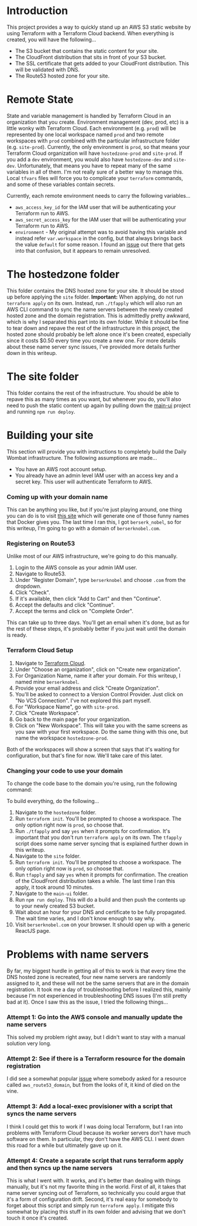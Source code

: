 # Introduction
This project provides a way to quickly stand up an AWS S3 static website by using Terraform with a Terraform Cloud backend.  When everything is created, you will have the following...

* The S3 bucket that contains the static content for your site.
* The CloudFront distribution that sits in front of your S3 bucket.
* The SSL certificate that gets added to your CloudFront distribution.  This will be validated with DNS.
* The Route53 hosted zone for your site.

# Remote State
State and variable management is handled by Terraform Cloud in an organization that you create. Environment management (dev, prod, etc) is a little wonky with Terraform Cloud.  Each environment (e.g. `prod`) will be represented by one local workspace named `prod` and two remote workspaces with `prod` combined with the particular infrastructure folder (e.g. `site-prod`).  Currently, the only environment is `prod`, so that means your Terraform Cloud organization will have `hostedzone-prod` and `site-prod`.  If you add a `dev` environment, you would also have `hostedzone-dev` and `site-dev`.   Unfortunately, that means you have to repeat many of the same variables in all of them.  I'm not really sure of a better way to manage this.  Local `tfvars` files will force you to complicate your `terraform` commands, and some of these variables contain secrets.

Currently, each remote environment needs to carry the following variables...

* `aws_access_key_id` for the IAM user that will be authenticating your Terraform run to AWS.
* `aws_secret_access_key` for the IAM user that will be authenticating your Terraform run to AWS.
* `environment` - My original attempt was to avoid having this variable and instead refer `var.workspace` in the config, but that always brings back the value `default` for some reason.  I found an [issue](https://github.com/hashicorp/terraform/issues/22802) out there that gets into that confusion, but it appears to remain unresolved.

# The hostedzone folder
This folder contains the DNS hosted zone for your site.  It should be stood up before applying the `site` folder.  **Important:**  When applying, do not run `terraform apply` on its own.  Instead, run `./tfapply` which will also run an AWS CLI command to sync the name servers between the newly created hosted zone and the domain registration.  This is admittedly pretty awkward, which is why I separated this part into its own folder.  While it should be fine to tear down and repave the rest of the infrastructure in this project, the hosted zone should probably be left alone once it's been created, especially since it costs $0.50 every time you create a new one.  For more details about these name server sync issues, I've provided more details further down in this writeup.

# The site folder
This folder contains the rest of the infrastructure.  You should be able to repave this as many times as you want, but whenever you do, you'll also need to push the static content up again by pulling down the [main-ui](https://github.com/daily-wombat/main-ui) project and running `npm run deploy`.

# Building your site
This section will provide you with instructions to completely build the Daily Wombat infrastructure.  The following assumptions are made...

* You have an AWS root account setup.
* You already have an admin level IAM user with an access key and a secret key.  This user will authenticate Terraform to AWS.

### Coming up with your domain name
This can be anything you like, but if you're just playing around, one thing you can do is to visit [this site](https://frightanic.com/goodies_content/docker-names.php) which will generate one of those funny names that Docker gives you.  The last time I ran this, I got `berserk_nobel`, so for this writeup, I'm going to go with a domain of `berserknobel.com`.

### Registering on Route53
Unlike most of our AWS infrastructure, we're going to do this manually.

1. Login to the AWS console as your admin IAM user.
2. Navigate to Route53.
3. Under "Register Domain", type `berserknobel` and choose `.com` from the dropdown.
4. Click "Check".
5. If it's available, then click "Add to Cart" and then "Continue".
6. Accept the defaults and click "Continue".
7. Accept the terms and click on "Complete Order".

This can take up to three days.  You'll get an email when it's done, but as for the rest of these steps, it's probably better if you just wait until the domain is ready.

### Terraform Cloud Setup
1. Navigate to [Terraform Cloud](https://app.terraform.io/app).
2. Under "Choose an organization", click on "Create new organization".
3. For Organization Name, name it after your domain.  For this writeup, I named mine `berserknobel`.
4. Provide your email address and click "Create Organization".
5. You'll be asked to connect to a Version Control Provider.  Just click on "No VCS Connection".  I've not explored this part myself.
6. For "Workspace Name", go with `site-prod`.
7. Click "Create Workspace".
8. Go back to the main page for your organization.
9. Click on "New Workspace".  This will take you with the same screens as you saw with your first workspace.  Do the same thing with this one, but name the workspace `hostedzone-prod`.

Both of the workspaces will show a screen that says that it's waiting for configuration, but that's fine for now.  We'll take care of this later.

### Changing your code to use your domain
To change the code base to the domain you're using, run the following command:  






To build everything, do the following...
1. Navigate to the `hostedzone` folder.
2. Run `terraform init`.  You'll be prompted to choose a workspace.  The only option right now is `prod`, so choose that.
3. Run `./tfapply` and say `yes` when it prompts for confirmation.  It's important that you don't run `terraform apply` on its own.  The `tfapply` script does some name server syncing that is explained further down in this writeup.
4. Navigate to the `site` folder.
5. Run `terraform init`.  You'll be prompted to choose a workspace.  The only option right now is `prod`, so choose that.
6. Run `tfapply` and say `yes` when it prompts for confirmation.  The creation of the CloudFront distribution takes a while.  The last time I ran this apply, it took around 10 minutes.
7. Navigate to the `main-ui` folder.
8. Run `npm run deploy`.  This will do a build and then push the contents up to your newly created S3 bucket.
9. Wait about an hour for your DNS and certificate to be fully propagated.  The wait time varies, and I don't know enough to say why.
10. Visit `berserknobel.com` on your browser.  It should open up with a generic ReactJS page.

# Problems with name servers
By far, my biggest hurdle in getting all of this to work is that every time the DNS hosted zone is recreated, four new name servers are randomly assigned to it, and these will not be the same servers that are in the domain registration.  It took me a day of troubleshooting before I realized this, mainly because I'm not experienced in troubleshooting DNS issues (I'm still pretty bad at it).  Once I saw this as the issue, I tried the following things...

### Attempt 1:  Go into the AWS console and manually update the name servers
This solved my problem right away, but I didn't want to stay with a manual solution very long.

### Attempt 2:  See if there is a Terraform resource for the domain registration
I did see a somewhat popular [issue](https://github.com/hashicorp/terraform/issues/5368) where somebody asked for a resource called `aws_route53_domain`, but from the looks of it, it kind of died on the vine.

### Attempt 3:  Add a local-exec provisioner with a script that syncs the name servers
I think I could get this to work if I was doing local Terraform, but I ran into problems with Terraform Cloud because its worker servers don't have much software on them.  In particular, they don't have the AWS CLI.  I went down this road for a while but ultimately gave up on it.

### Attempt 4:  Create a separate script that runs terraform apply and then syncs up the name servers
This is what I went with.  It works, and it's better than dealing with things manually, but it's not my favorite thing in the world.  First of all, it takes that name server syncing out of Terraform, so technically you could argue that it's a form of configuration drift.  Second, it's real easy for somebody to forget about this script and simply run `terraform apply`.  I mitigate this somewhat by placing this stuff in its own folder and advising that we don't touch it once it's created.
